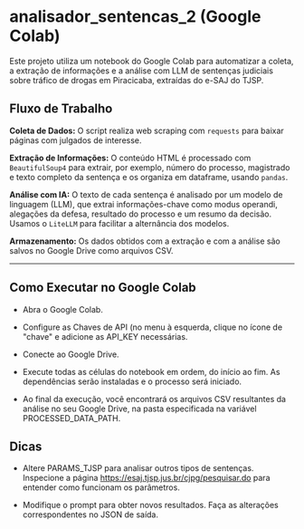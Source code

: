 # analisador_sentencas_2 (Google Colab)

Este projeto utiliza um notebook do Google Colab para automatizar a coleta, a extração de informações e a análise com LLM de sentenças judiciais sobre tráfico de drogas em Piracicaba, extraídas do e-SAJ do TJSP.

## Fluxo de Trabalho

**Coleta de Dados:** O script realiza web scraping com ```requests``` para baixar páginas com julgados de interesse.

**Extração de Informações:** O conteúdo HTML é processado com ```BeautifulSoup4``` para extrair, por exemplo, número do processo, magistrado e texto completo da sentença e os organiza em dataframe, usando ```pandas```.

**Análise com IA:** O texto de cada sentença é analisado por um modelo de linguagem (LLM), que extrai informações-chave como modus operandi, alegações da defesa, resultado do processo e um resumo da decisão. Usamos o ```LiteLLM``` para facilitar a alternância dos modelos.

**Armazenamento:** Os dados obtidos com a extração e com a análise são salvos no Google Drive como arquivos CSV.

---

## Como Executar no Google Colab

- Abra o Google Colab.

- Configure as Chaves de API (no menu à esquerda, clique no ícone de "chave" e adicione as API_KEY necessárias.

- Conecte ao Google Drive.

- Execute todas as células do notebook em ordem, do início ao fim. As dependências serão instaladas e o processo será iniciado.

- Ao final da execução, você encontrará os arquivos CSV resultantes da análise no seu Google Drive, na pasta especificada na variável PROCESSED_DATA_PATH.

## Dicas

- Altere PARAMS_TJSP para analisar outros tipos de sentenças. Inspecione a página https://esaj.tjsp.jus.br/cjpg/pesquisar.do para entender como funcionam os parâmetros.

- Modifique o prompt para obter novos resultados. Faça as alterações correspondentes no JSON de saída. 
  
